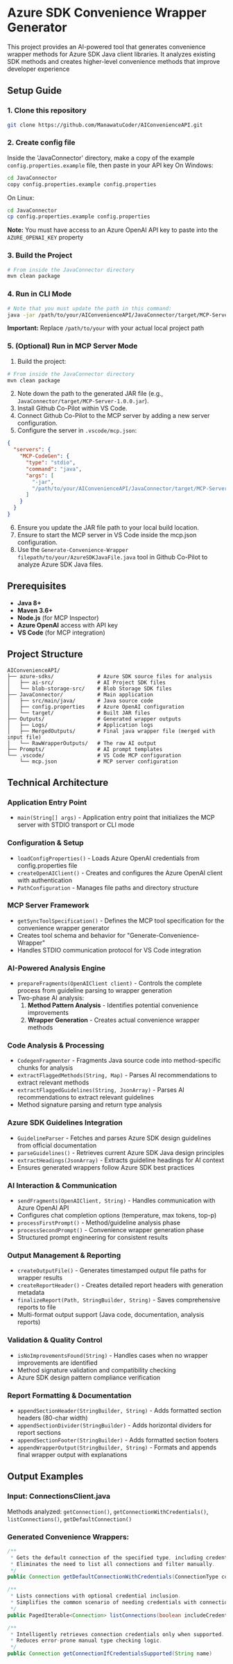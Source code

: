 # Azure SDK Convenience Wrapper Generator

This project provides an AI-powered tool that generates convenience wrapper methods for Azure SDK Java client libraries. It analyzes existing SDK methods and creates higher-level convenience methods that improve developer experience

## Setup Guide

### 1. Clone this repository

```bash
git clone https://github.com/ManawatuCoder/AIConvenienceAPI.git
```

### 2. Create config file

Inside the 'JavaConnector' directory, make a copy of the example `config.properties.example` file, then paste in your API key
On Windows:

```bash
cd JavaConnector
copy config.properties.example config.properties
```

On Linux:

```bash
cd JavaConnector
cp config.properties.example config.properties
```

**Note:** You must have access to an Azure OpenAI API key to paste into the `AZURE_OPENAI_KEY` property

### 3. Build the Project

```bash
# From inside the JavaConnector directory
mvn clean package
```

### 4. Run in CLI Mode

```bash
# Note that you must update the path in this command:
java -jar /path/to/your/AIConvenienceAPI/JavaConnector/target/MCP-Server-1.0.0.jar --cli
```

**Important:** Replace `/path/to/your` with your actual local project path

### 5. (Optional) Run in MCP Server Mode

1. Build the project:

```bash
# From inside the JavaConnector directory
mvn clean package
```

2. Note down the path to the generated JAR file (e.g., `JavaConnector/target/MCP-Server-1.0.0.jar`).
3. Install Github Co-Pilot within VS Code.
4. Connect Github Co-Pilot to the MCP server by adding a new server configuration.
5. Configure the server in `.vscode/mcp.json`:

```json
{
  "servers": {
    "MCP-CodeGen": {
      "type": "stdio",
      "command": "java",
      "args": [
        "-jar",
        "/path/to/your/AIConvenienceAPI/JavaConnector/target/MCP-Server-1.0.0.jar"
      ]
    }
  }
}
```

6. Ensure you update the JAR file path to your local build location.
7. Ensure to start the MCP server in VS Code inside the mcp.json configuration.
8. Use the `Generate-Convenience-Wrapper filepath/to/your/AzureSDKJavaFile.java` tool in Github Co-Pilot to analyze Azure SDK Java files.

## Prerequisites

- **Java 8+**
- **Maven 3.6+**
- **Node.js** (for MCP Inspector)
- **Azure OpenAI** access with API key
- **VS Code** (for MCP integration)

## Project Structure

```
AIConvenienceAPI/
├── azure-sdks/              # Azure SDK source files for analysis
│   ├── ai-src/              # AI Project SDK files
│   └── blob-storage-src/    # Blob Storage SDK files
├── JavaConnector/           # Main application
│   ├── src/main/java/       # Java source code
│   ├── config.properties    # Azure OpenAI configuration
│   └── target/              # Built JAR files
├── Outputs/                 # Generated wrapper outputs
│   ├── Logs/                # Application logs
│   ├── MergedOutputs/       # Final java wrapper file (merged with input file)
│   └── RawWrapperOutputs/   # The raw AI output
├── Prompts/                 # AI prompt templates
└── .vscode/                 # VS Code MCP configuration
    └── mcp.json             # MCP server configuration
```

## Technical Architecture

### **Application Entry Point**

- `main(String[] args)` - Application entry point that initializes the MCP server with STDIO transport or CLI mode

### **Configuration & Setup**

- `loadConfigProperties()` - Loads Azure OpenAI credentials from config.properties file
- `createOpenAIClient()` - Creates and configures the Azure OpenAI client with authentication
- `PathConfiguration` - Manages file paths and directory structure

### **MCP Server Framework**

- `getSyncToolSpecification()` - Defines the MCP tool specification for the convenience wrapper generator
- Creates tool schema and behavior for "Generate-Convenience-Wrapper"
- Handles STDIO communication protocol for VS Code integration

### **AI-Powered Analysis Engine**

- `prepareFragments(OpenAIClient client)` - Controls the complete process from guideline parsing to wrapper generation
- Two-phase AI analysis:
  1. **Method Pattern Analysis** - Identifies potential convenience improvements
  2. **Wrapper Generation** - Creates actual convenience wrapper methods

### **Code Analysis & Processing**

- `CodegenFragmenter` - Fragments Java source code into method-specific chunks for analysis
- `extractFlaggedMethods(String, Map)` - Parses AI recommendations to extract relevant methods
- `extractFlaggedGuidelines(String, JsonArray)` - Parses AI recommendations to extract relevant guidelines
- Method signature parsing and return type analysis

### **Azure SDK Guidelines Integration**

- `GuidelineParser` - Fetches and parses Azure SDK design guidelines from official documentation
- `parseGuidelines()` - Retrieves current Azure SDK Java design principles
- `extractHeadings(JsonArray)` - Extracts guideline headings for AI context
- Ensures generated wrappers follow Azure SDK best practices

### **AI Interaction & Communication**

- `sendFragments(OpenAIClient, String)` - Handles communication with Azure OpenAI API
- Configures chat completion options (temperature, max tokens, top-p)
- `processFirstPrompt()` - Method/guideline analysis phase
- `processSecondPrompt()` - Convenience wrapper generation phase
- Structured prompt engineering for consistent results

### **Output Management & Reporting**

- `createOutputFile()` - Generates timestamped output file paths for wrapper results
- `createReportHeader()` - Creates detailed report headers with generation metadata
- `finalizeReport(Path, StringBuilder, String)` - Saves comprehensive reports to file
- Multi-format output support (Java code, documentation, analysis reports)

### **Validation & Quality Control**

- `isNoImprovementsFound(String)` - Handles cases when no wrapper improvements are identified
- Method signature validation and compatibility checking
- Azure SDK design pattern compliance verification

### **Report Formatting & Documentation**

- `appendSectionHeader(StringBuilder, String)` - Adds formatted section headers (80-char width)
- `appendSectionDivider(StringBuilder)` - Adds horizontal dividers for report sections
- `appendSectionFooter(StringBuilder)` - Adds formatted section footers
- `appendWrapperOutput(StringBuilder, String)` - Formats and appends final wrapper output with explanations

## Output Examples

### Input: ConnectionsClient.java

Methods analyzed: `getConnection()`, `getConnectionWithCredentials()`, `listConnections()`, `getDefaultConnection()`

### Generated Convenience Wrappers:

```java
/**
 * Gets the default connection of the specified type, including credentials.
 * Eliminates the need to list all connections and filter manually.
 */
public Connection getDefaultConnectionWithCredentials(ConnectionType connectionType)

/**
 * Lists connections with optional credential inclusion.
 * Simplifies the common scenario of needing credentials with connection data.
 */
public PagedIterable<Connection> listConnections(boolean includeCredentials)

/**
 * Intelligently retrieves connection credentials only when supported.
 * Reduces error-prone manual type checking logic.
 */
public Connection getConnectionIfCredentialsSupported(String name)
```